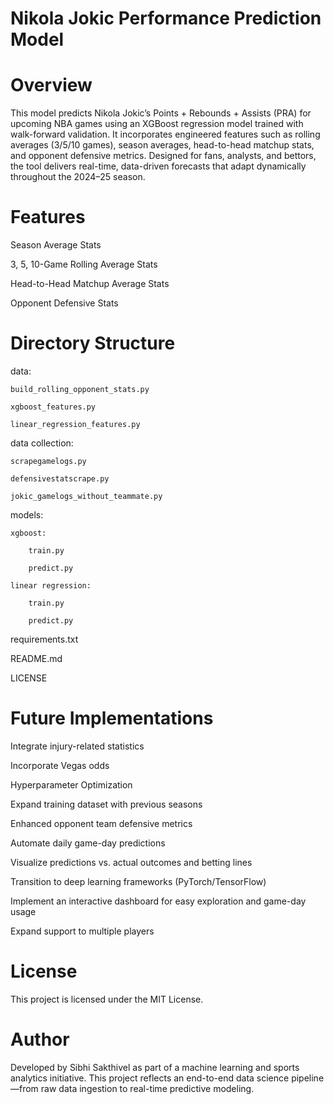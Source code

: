 # Nikola Jokic Performance Prediction Model

# Overview

This model predicts Nikola Jokic’s Points + Rebounds + Assists (PRA) for upcoming NBA games using an XGBoost regression model trained with walk-forward validation. It incorporates engineered features such as rolling averages (3/5/10 games), season averages, head-to-head matchup stats, and opponent defensive metrics. Designed for fans, analysts, and bettors, the tool delivers real-time, data-driven forecasts that adapt dynamically throughout the 2024–25 season.

# Features

Season Average Stats

3, 5, 10-Game Rolling Average Stats

Head-to-Head Matchup Average Stats

Opponent Defensive Stats

# Directory Structure

data:

    build_rolling_opponent_stats.py

    xgboost_features.py

    linear_regression_features.py

data collection:

    scrapegamelogs.py

    defensivestatscrape.py

    jokic_gamelogs_without_teammate.py

models:

    xgboost:

        train.py

        predict.py

    linear regression:

        train.py
        
        predict.py

requirements.txt

README.md

LICENSE

# Future Implementations

Integrate injury-related statistics

Incorporate Vegas odds

Hyperparameter Optimization

Expand training dataset with previous seasons

Enhanced opponent team defensive metrics

Automate daily game-day predictions

Visualize predictions vs. actual outcomes and betting lines

Transition to deep learning frameworks (PyTorch/TensorFlow)

Implement an interactive dashboard for easy exploration and game-day usage

Expand support to multiple players

# License 

This project is licensed under the MIT License.

# Author 

Developed by Sibhi Sakthivel as part of a machine learning and sports analytics initiative. This project reflects an end-to-end data science pipeline—from raw data ingestion to real-time predictive modeling.